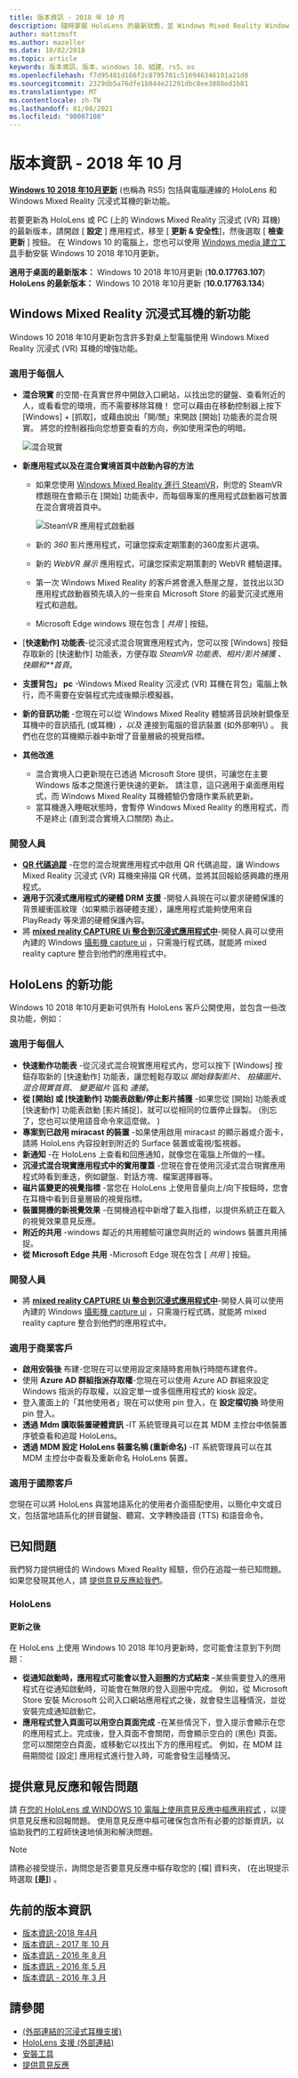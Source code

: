 ```yaml
---
title: 版本資訊 - 2018 年 10 月
description: 隨時掌握 HoloLens 的最新狀態，並 Windows Mixed Reality Windows 10 十月 2018/RS5 Update 的版本資訊。
author: mattzmsft
ms.author: mazeller
ms.date: 10/02/2018
ms.topic: article
keywords: 版本資訊、版本、windows 10、組建、rs5、os
ms.openlocfilehash: f7d95481d166f2c8795701c516946346101a21d0
ms.sourcegitcommit: 2329db5a76dfe1b844e21291dbc8ee3888ed1b81
ms.translationtype: MT
ms.contentlocale: zh-TW
ms.lasthandoff: 01/08/2021
ms.locfileid: "98007108"
---
```

# <a name="release-notes---october-2018"></a>版本資訊 - 2018 年 10 月

**[Windows 10 2018 年10月更新](https://blogs.windows.com/windowsexperience/2018/10/02/find-out-whats-new-in-windows-and-office-in-october/)** (也稱為 RS5) 包括與電腦連線的 HoloLens 和 Windows Mixed Reality 沉浸式耳機的新功能。 

若要更新為 HoloLens 或 PC (上的 Windows Mixed Reality 沉浸式 (VR) 耳機) 的最新版本，請開啟 [ **設定** ] 應用程式，移至 [ **更新 & 安全性**]，然後選取 [ **檢查更新** ] 按鈕。 在 Windows 10 的電腦上，您也可以使用 [Windows media 建立工具](https://www.microsoft.com/software-download/windows10)手動安裝 Windows 10 2018 年10月更新。

**適用于桌面的最新版本：** Windows 10 2018 年10月更新 (**10.0.17763.107**) <br>
**HoloLens 的最新版本：** Windows 10 2018 年10月更新 (**10.0.17763.134**) <br>

## <a name="new-features-for-windows-mixed-reality-immersive-headsets"></a>Windows Mixed Reality 沉浸式耳機的新功能

Windows 10 2018 年10月更新包含許多對桌上型電腦使用 Windows Mixed Reality 沉浸式 (VR) 耳機的增強功能。

### <a name="for-everyone"></a>適用于每個人

* **混合現實** 的空間-在真實世界中開啟入口網站，以找出您的鍵盤、查看附近的人，或看看您的環境，而不需要移除耳機！ 您可以藉由在移動控制器上按下 [Windows] + [抓取]，或藉由說出「開/關」來開啟 [開始] 功能表的混合現實。 將您的控制器指向您想要查看的方向，例如使用深色的明暗。

    ![混合現實](images/mr-flashlight.png)

* **新應用程式以及在混合實境首頁中啟動內容的方法**
    * 如果您使用 [Windows Mixed Reality 進行 SteamVR](https://docs.microsoft.com/windows/mixed-reality/enthusiast-guide/using-steamvr-with-windows-mixed-reality)，則您的 SteamVR 標題現在會顯示在 [開始] 功能表中，而每個專案的應用程式啟動器可放置在混合實境首頁中。
    
        ![SteamVR 應用程式啟動器](images/steamvr-launchers.png)
        
    * 新的 *360* 影片應用程式，可讓您探索定期策劃的360度影片選項。
    * 新的 *WebVR 展示* 應用程式，可讓您探索定期策劃的 WebVR 體驗選擇。
    * 第一次 Windows Mixed Reality 的客戶將會進入懸崖之屋，並找出以3D 應用程式啟動器預先填入的一些來自 Microsoft Store 的最愛沉浸式應用程式和遊戲。
    * Microsoft Edge windows 現在包含 [ *共用* ] 按鈕。
* [**快速動作] 功能表**-從沉浸式混合現實應用程式內，您可以按 [Windows] 按鈕存取新的 [快速動作] 功能表，方便存取 *SteamVR 功能表*、*相片/影片捕獲* *、快顯和**首頁*。
* **支援背包」 pc** -Windows Mixed Reality 沉浸式 (VR) 耳機在背包」電腦上執行，而不需要在安裝程式完成後顯示模擬器。
* **新的音訊功能** -您現在可以從 Windows Mixed Reality 體驗將音訊映射鏡像至耳機中的音訊插孔 (或耳機) *，以及* 連接到電腦的音訊裝置 (如外部喇叭) 。 我們也在您的耳機顯示器中新增了音量層級的視覺指標。
* **其他改進**
    * 混合實境入口更新現在已透過 Microsoft Store 提供，可讓您在主要 Windows 版本之間進行更快速的更新。 請注意，這只適用于桌面應用程式，而 Windows Mixed Reality 耳機體驗仍會隨作業系統更新。 
    * 當耳機進入睡眠狀態時，會暫停 Windows Mixed Reality 的應用程式，而不是終止 (直到混合實境入口關閉) 為止。
    
### <a name="for-developers"></a>開發人員

* **[QR 代碼追蹤](https://docs.microsoft.com/windows/mixed-reality/develop/platform-capabilities-and-apis/qr-code-tracking)** -在您的混合現實應用程式中啟用 QR 代碼追蹤，讓 Windows Mixed Reality 沉浸式 (VR) 耳機來掃描 QR 代碼，並將其回報給感興趣的應用程式。
* **適用于沉浸式應用程式的硬體 DRM 支援** -開發人員現在可以要求硬體保護的背景緩衝區紋理（如果顯示器硬體支援），讓應用程式能夠使用來自 PlayReady 等來源的硬體保護內容。
* 將 **[mixed reality CAPTURE Ui 整合到沉浸式應用程式中](https://docs.microsoft.com/windows/mixed-reality/develop/platform-capabilities-and-apis/mixed-reality-capture-for-developers#integrating-mrc-functionality-from-within-your-app)**-開發人員可以使用內建的 Windows [攝影機 capture ui](https://docs.microsoft.com/windows/uwp/audio-video-camera/capture-photos-and-video-with-cameracaptureui) ，只需幾行程式碼，就能將 mixed reality capture 整合到他們的應用程式中。

## <a name="new-features-for-hololens"></a>HoloLens 的新功能

Windows 10 2018 年10月更新可供所有 HoloLens 客戶公開使用，並包含一些改良功能，例如：

### <a name="for-everyone"></a>適用于每個人

* **快速動作功能表** -從沉浸式混合現實應用程式內，您可以按下 [Windows] 按鈕存取新的 [快速動作] 功能表，讓您輕鬆存取以 *開始錄製影片*、 *拍攝圖片*、 *混合現實首頁*、 *變更磁片* 區和 *連接*。
* **從 [開始] 或 [快速動作] 功能表啟動/停止影片捕獲** -如果您從 [開始] 功能表或 [快速動作] 功能表啟動 [影片捕捉]，就可以從相同的位置停止錄製。  (別忘了，您也可以使用語音命令來這麼做。 ) 
* **專案到已啟用 miracast 的裝置** -如果使用啟用 miracast 的顯示器或介面卡，請將 HoloLens 內容投射到附近的 Surface 裝置或電視/監視器。
* **新通知** -在 HoloLens 上查看和回應通知，就像您在電腦上所做的一樣。  
* **沉浸式混合現實應用程式中的實用覆蓋** -您現在會在使用沉浸式混合現實應用程式時看到重迭，例如鍵盤、對話方塊、檔案選擇器等。
* **磁片區變更的視覺指標** -當您在 HoloLens 上使用音量向上/向下按鈕時，您會在耳機中看到音量層級的視覺指標。
* **裝置開機的新視覺效果** -在開機過程中新增了載入指標，以提供系統正在載入的視覺效果意見反應。
* **附近的共用** -windows 鄰近的共用體驗可讓您與附近的 windows 裝置共用捕捉。  
* **從 Microsoft Edge 共用** -Microsoft Edge 現在包含 [ *共用* ] 按鈕。 

### <a name="for-developers"></a>開發人員

* 將 **[mixed reality CAPTURE Ui 整合到沉浸式應用程式中](https://docs.microsoft.com/windows/mixed-reality/develop/platform-capabilities-and-apis/mixed-reality-capture-for-developers#integrating-mrc-functionality-from-within-your-app)**-開發人員可以使用內建的 Windows [攝影機 capture ui](https://docs.microsoft.com/windows/uwp/audio-video-camera/capture-photos-and-video-with-cameracaptureui) ，只需幾行程式碼，就能將 mixed reality capture 整合到他們的應用程式中。

### <a name="for-commercial-customers"></a>適用于商業客戶

* **啟用安裝後** 布建-您現在可以使用設定來隨時套用執行時間布建套件。
* 使用 **Azure AD 群組指派存取權**-您現在可以使用 Azure AD 群組來設定 Windows 指派的存取權，以設定單一或多個應用程式的 kiosk 設定。
* 登入畫面上的「其他使用者」現在可以使用 pin 登入，在 **設定檔切換** 時使用 pin 登入。 
* **透過 Mdm 讀取裝置硬體資訊** -IT 系統管理員可以在其 MDM 主控台中依裝置序號查看和追蹤 HoloLens。
* **透過 MDM 設定 HoloLens 裝置名稱 (重新命名)** -IT 系統管理員可以在其 MDM 主控台中查看及重新命名 HoloLens 裝置。

### <a name="for-international-customers"></a>適用于國際客戶

您現在可以將 HoloLens 與當地語系化的使用者介面搭配使用，以簡化中文或日文，包括當地語系化的拼音鍵盤、聽寫、文字轉換語音 (TTS) 和語音命令。

## <a name="known-issues"></a>已知問題

我們努力提供絕佳的 Windows Mixed Reality 經驗，但仍在追蹤一些已知問題。 如果您發現其他人，請 [提供意見反應給我們](https://docs.microsoft.com/windows/mixed-reality/give-us-feedback)。

### <a name="hololens"></a>HoloLens
 
#### <a name="after-update"></a>更新之後
在 HoloLens 上使用 Windows 10 2018 年10月更新時，您可能會注意到下列問題：
* **從通知啟動時，應用程式可能會以登入迴圈的方式結束** –某些需要登入的應用程式在從通知啟動時，可能會在無限的登入迴圈中完成。 例如，從 Microsoft Store 安裝 Microsoft 公司入口網站應用程式之後，就會發生這種情況，並從安裝完成通知啟動它。
* **應用程式登入頁面可以用空白頁面完成** -在某些情況下，登入提示會顯示在您的應用程式上。完成後，登入頁面不會關閉，而會顯示空白的 (黑色) 頁面。 您可以關閉空白頁面，或移動它以找出下方的應用程式。 例如，在 MDM 註冊期間從 [設定] 應用程式進行登入時，可能會發生這種情況。 

## <a name="provide-feedback-and-report-issues"></a>提供意見反應和報告問題

請 [在您的 HoloLens 或 WINDOWS 10 電腦上使用意見反應中樞應用程式](https://docs.microsoft.com/windows/mixed-reality/give-us-feedback) ，以提供意見反應和回報問題。 使用意見反應中樞可確保包含所有必要的診斷資訊，以協助我們的工程師快速地偵測和解決問題。

>[!NOTE]
>請務必接受提示，詢問您是否要意見反應中樞存取您的 [檔] 資料夾， (在出現提示時選取 **[是]**) 。

## <a name="prior-release-notes"></a>先前的版本資訊

* [版本資訊-2018 年4月](release-notes-april-2018.md)
* [版本資訊 - 2017 年 10 月](release-notes-october-2017.md)
* [版本資訊 - 2016 年 8 月](release-notes-august-2016.md)
* [版本資訊 - 2016 年 5 月](release-notes-may-2016.md)
* [版本資訊 - 2016 年 3 月](release-notes-march-2016.md)

## <a name="see-also"></a>請參閱
* [ (外部連結的沉浸式耳機支援) ](https://docs.microsoft.com/windows/mixed-reality/enthusiast-guide/troubleshooting-windows-mixed-reality)
* [HoloLens 支援 (外部連結) ](https://support.microsoft.com/products/hololens)
* [安裝工具](https://docs.microsoft.com/windows/mixed-reality/develop/install-the-tools)
* [提供意見反應](https://docs.microsoft.com/windows/mixed-reality/give-us-feedback)

